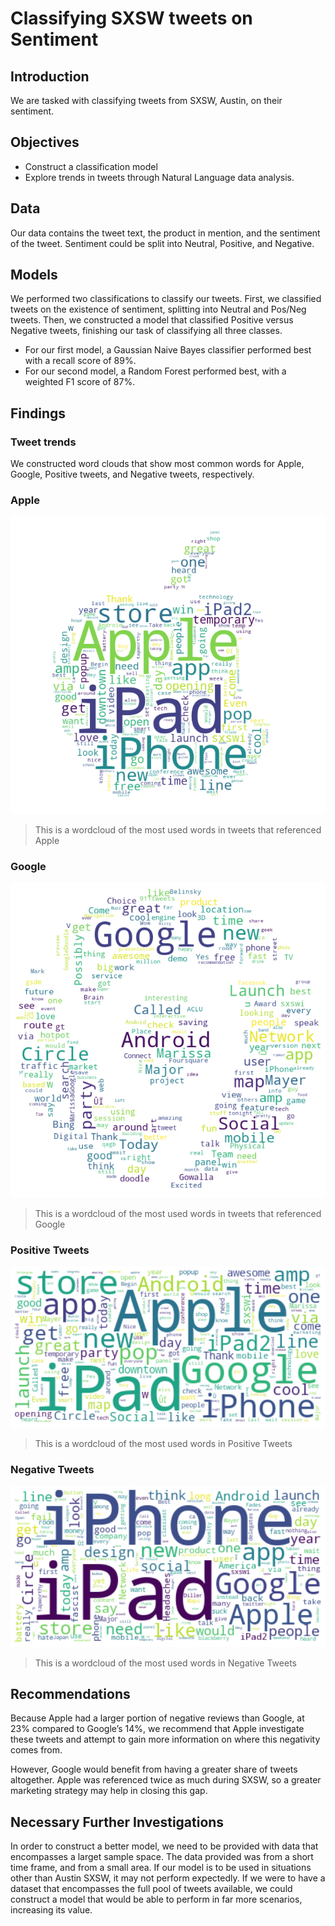 # Classifying SXSW tweets on Sentiment

## Introduction
 We are tasked with classifying tweets from SXSW, Austin, on their sentiment.
 
## Objectives
- Construct a classification model
- Explore trends in tweets through Natural Language data analysis. 

## Data
Our data contains the tweet text, the product in mention, and the sentiment of the tweet. Sentiment could be split into Neutral, Positive, and Negative. 

## Models
We performed two classifications to classify our tweets. First, we classified tweets on the existence of sentiment, splitting into Neutral and Pos/Neg tweets. Then, we constructed a model that classified Positive versus Negative tweets, finishing our task of classifying all three classes. 
- For our first model, a Gaussian Naive Bayes classifier performed best with a recall score of 89%.
- For our second model, a Random Forest performed best, with a weighted F1 score of 87%.

## Findings

### Tweet trends
We constructed word clouds that show most common words for Apple, Google, Positive tweets, and Negative tweets, respectively. 

### Apple
![Apples Wordcloud](./images/apple_wordcloud.png)
>This is a wordcloud of the most used words in tweets that referenced Apple

### Google
![Googles Wordcloud](./images/google_wordcloud.png)
>This is a wordcloud of the most used words in tweets that referenced Google

### Positive Tweets
![Positive Wordcloud](./images/positive_wordcloud.png)
>This is a wordcloud of the most used words in Positive Tweets

### Negative Tweets
![Negative Wordcloud](./images/negative_wordcloud.png)
>This is a wordcloud of the most used words in Negative Tweets

## Recommendations
Because Apple had a larger portion of negative reviews than Google, at 23% compared to Google’s 14%, we recommend that Apple investigate these tweets and attempt to gain more information on where this negativity comes from. 

However, Google would benefit from having a greater share of tweets altogether. Apple was referenced twice as much during SXSW, so a greater marketing strategy may help in closing this gap. 


## Necessary Further Investigations
In order to construct a better model, we need to be provided with data that encompasses a larget sample space. The data provided was from a short time frame, and from a small area. If our model is to be used in situations other than Austin SXSW, it may not perform expectedly. If we were to have a dataset that encompasses the full pool of tweets available, we could construct a model that would be able to perform in far more scenarios, increasing its value. 

